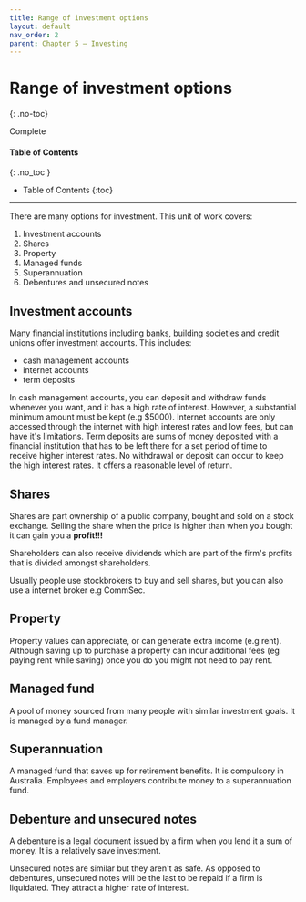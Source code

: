 ```yaml
---
title: Range of investment options
layout: default
nav_order: 2
parent: Chapter 5 – Investing
---
```


# Range of investment options
{: .no-toc}

<label class="label label-green">Complete</label>

#### Table of Contents
{: .no_toc }

* Table of Contents
{:toc}

***

There are many options for investment. This unit of work covers:

1. Investment accounts
2. Shares
3. Property
4. Managed funds
5. Superannuation
6. Debentures and unsecured notes

## Investment accounts

Many financial institutions including banks, building societies and credit unions offer investment accounts. This includes:

- cash management accounts
- internet accounts
- term deposits

In cash management accounts, you can deposit and withdraw funds whenever you want, and it has a high rate of interest. However, a substantial minimum amount must be kept (e.g $5000). Internet accounts are only accessed through the internet with high interest rates and low fees, but can have it's limitations. Term deposits are sums of money deposited with a financial institution that has to be left there for a set period of time to receive higher interest rates. No withdrawal or deposit can occur to keep the high interest rates. It offers a reasonable level of return.

## Shares

Shares are part ownership of a public company, bought and sold on a stock exchange. Selling the share when the price is higher than when you bought it can gain you a **profit!!!**

Shareholders can also receive dividends which are part of the firm's profits that is divided amongst shareholders.

Usually people use stockbrokers to buy and sell shares, but you can also use a internet broker e.g CommSec.

## Property

Property values can appreciate, or can generate extra income (e.g rent). Although saving up to purchase a property can incur additional fees (eg paying rent while saving) once you do you might not need to pay rent.

## Managed fund

A pool of money sourced from many people with similar investment goals. It is managed by a fund manager.

## Superannuation

A managed fund that saves up for retirement benefits. It is compulsory in Australia. Employees and employers contribute money to a superannuation fund.

## Debenture and unsecured notes

A debenture is a legal document issued by a firm when you lend it a sum of money. It is a relatively save investment.

Unsecured notes are similar but they aren't as safe. As opposed to debentures, unsecured notes will be the last to be repaid if a firm is liquidated. They attract a higher rate of interest. 

